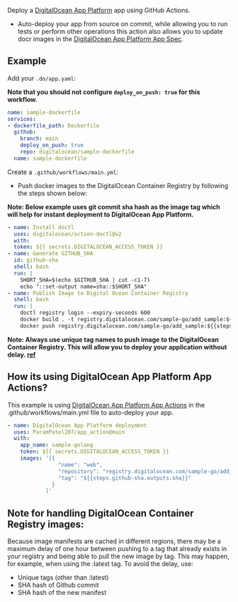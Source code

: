 Deploy a [DigitalOcean App Platform](https://www.digitalocean.com/products/app-platform/) app using GitHub Actions.

 - Auto-deploy your app from source on commit, while allowing you to run tests or perform other operations this action also allows you to update docr images in the [DigitalOcean App Platform App Spec](https://docs.digitalocean.com/products/app-platform/references/app-specification-reference/).

## Example

 Add your `.do/app.yaml`:

**Note that you should not configure `deploy_on_push: true` for this workflow.**

```yaml
name: sample-dockerfile
services:
- dockerfile_path: Dockerfile
  github:
    branch: main
    deploy_on_push: true
    repo: digitalocean/sample-dockerfile
  name: sample-dockerfile
```

Create a `.github/workflows/main.yml`:
- Push docker images to the DigitalOcean Container Registry by following the steps shown below:

**Note: Below example uses git commit sha hash as the image tag which will help for instant deployment to DigitalOcean App Platform.**
```yaml
- name: Install doctl
  uses: digitalocean/action-doctl@v2
  with:
  token: ${{ secrets.DIGITALOCEAN_ACCESS_TOKEN }}
- name: Generate GITHUB_SHA
  id: github-sha
  shell: bash
  run: |
    SHORT_SHA=$(echo $GITHUB_SHA | cut -c1-7)
    echo "::set-output name=sha::$SHORT_SHA"
- name: Publish Image to Digital Ocean Container Registry
  shell: bash
  run: |
    doctl registry login --expiry-seconds 600
    docker build . -t registry.digitalocean.com/sample-go/add_sample:${{steps.github-sha.outputs.sha}}
    docker push registry.digitalocean.com/sample-go/add_sample:${{steps.github-sha.outputs.sha}}
```
**Note: Always use unique tag names to push image to the DigitalOcean Container Registry. This will allow you to deploy your application without delay. [ref](https://docs.digitalocean.com/products/container-registry/quickstart/)**

## How its using DigitalOcean App Platform App Actions?

This example is using [DigitalOcean App Platform App Actions](https://github.com/ParamPatel207/app_action) in the .github/workflows/main.yml file to auto-deploy your app.

```yaml
- name: DigitalOcean App Platform deployment
  uses: ParamPatel207/app_action@main
  with:
    app_name: sample-golang
    token: ${{ secrets.DIGITALOCEAN_ACCESS_TOKEN }}
    images: '[{
                "name": "web",
                "repository": "registry.digitalocean.com/sample-go/add_sample",
                "tag": "${{steps.github-sha.outputs.sha}}"
              }
            ]'
```
## Note for handling DigitalOcean Container Registry images: 
Because image manifests are cached in different regions, there may be a maximum delay of one hour between pushing to a tag that already exists in your registry and being able to pull the new image by tag. This may happen, for example, when using the :latest tag. To avoid the delay, use:

- Unique tags (other than :latest)
- SHA hash of Github commit
- SHA hash of the new manifest
